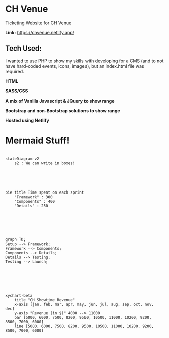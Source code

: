 # CH Venue
Ticketing Website for CH Venue

**Link:** https://chvenue.netlify.app/

## Tech Used:

I wanted to use PHP to show my skills with developing for a CMS (and to not have hard-coded events, icons, images), but an index.html file was required.

**HTML**

**SASS/CSS**

**A mix of Vanilla Javascript & JQuery to show range**

**Bootstrap and non-Bootstrap solutions to show range**

**Hosted using Netlify**



# Mermaid Stuff!


```mermaid

stateDiagram-v2
    s2 : We can write in boxes!

```

<br/>
<br/>
<br/>




```mermaid
pie title Time spent on each sprint
    "Framework" : 300
    "Components" : 400
    "Details" : 250

```


<br/>
<br/>
<br/>


```mermaid

graph TD;
Setup --> Framework;
Framework --> Components;
Components --> Details;
Details --> Testing;
Testing --> Launch;

```

<br/>
<br/>
<br/>



```mermaid

xychart-beta
    title "CH Showtime Revenue"
    x-axis [jan, feb, mar, apr, may, jun, jul, aug, sep, oct, nov, dec]
    y-axis "Revenue (in $)" 4000 --> 11000
    bar [5000, 6000, 7500, 8200, 9500, 10500, 11000, 10200, 9200, 8500, 7000, 6000]
    line [5000, 6000, 7500, 8200, 9500, 10500, 11000, 10200, 9200, 8500, 7000, 6000]


```